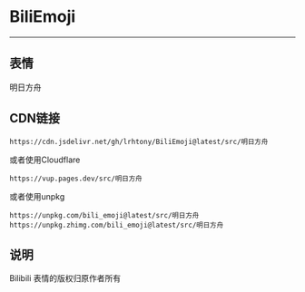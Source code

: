# BiliEmoji
---
## 表情
明日方舟
## CDN链接
```
https://cdn.jsdelivr.net/gh/lrhtony/BiliEmoji@latest/src/明日方舟
```
或者使用Cloudflare
```
https://vup.pages.dev/src/明日方舟
```
或者使用unpkg
```
https://unpkg.com/bili_emoji@latest/src/明日方舟
https://unpkg.zhimg.com/bili_emoji@latest/src/明日方舟
```
## 说明
Bilibili 表情的版权归原作者所有
